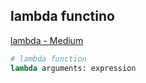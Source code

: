 ## lambda functino

[lambda - Medium](https://martinxpn.medium.com/lambda-functions-in-python-a-comprehensive-guide-to-understanding-and-using-anonymous-functions-fedcb98c999f)

```python
# lambda function
lambda arguments: expression
```